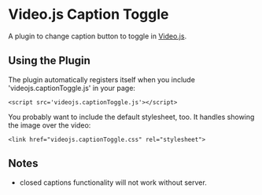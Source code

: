 Video.js Caption Toggle
=======================
A plugin to change caption button to toggle in [Video.js](https://github.com/Eskrima/video.js/tree/build).

Using the Plugin
----------------
The plugin automatically registers itself when you include 'videojs.captionToggle.js' in your page:

    <script src='videojs.captionToggle.js'></script>

You probably want to include the default stylesheet, too. It handles showing the image over the video:

    <link href="videojs.captionToggle.css" rel="stylesheet">


Notes
------------
* closed captions functionality will not work without server.
